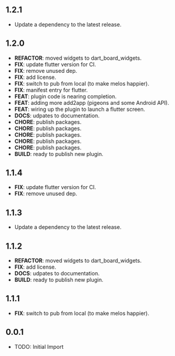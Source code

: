 ## 1.2.1

 - Update a dependency to the latest release.

## 1.2.0

 - **REFACTOR**: moved widgets to dart_board_widgets.
 - **FIX**: update flutter version for CI.
 - **FIX**: remove unused dep.
 - **FIX**: add license.
 - **FIX**: switch to pub from local (to make melos happier).
 - **FIX**: manifest entry for flutter.
 - **FEAT**: plugin code is nearing completion.
 - **FEAT**: adding more add2app (pigeons and some Android API).
 - **FEAT**: wiring up the plugin to launch a flutter screen.
 - **DOCS**: udpates to documentation.
 - **CHORE**: publish packages.
 - **CHORE**: publish packages.
 - **CHORE**: publish packages.
 - **CHORE**: publish packages.
 - **CHORE**: publish packages.
 - **BUILD**: ready to publish new plugin.

## 1.1.4

 - **FIX**: update flutter version for CI.
 - **FIX**: remove unused dep.

## 1.1.3

 - Update a dependency to the latest release.

## 1.1.2

 - **REFACTOR**: moved widgets to dart_board_widgets.
 - **FIX**: add license.
 - **DOCS**: udpates to documentation.
 - **BUILD**: ready to publish new plugin.

## 1.1.1

 - **FIX**: switch to pub from local (to make melos happier).

## 0.0.1

* TODO: Initial Import
